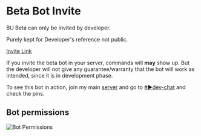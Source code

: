 # Beta Bot Invite

BU Beta can only be invited by developer.

Purely kept for Developer's reference not public.

[Invite Link](https://discord.com/api/oauth2/authorize?client_id=906818191060246559&permissions=277562263686&scope=bot%20applications.commands)

If you invite the beta bot in your server, commands will **may** show up. But the developer will not give any guarantee/warranty that the bot will work as intended, since it is in development phase.

To see this bot in action, join my main [server](https://discord.gg/MPtE9zsBs5) and go to [#►dev-chat](https://discord.com/channels/452119784503640084/881108882569711616/) and check the pins.

## Bot permissions

![Bot Permissions](https://i.imgur.com/BVGr8uB.png)
